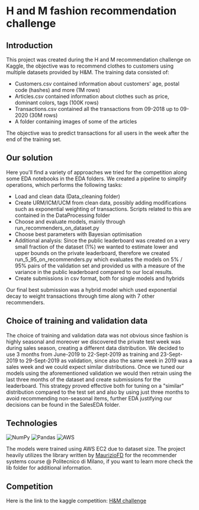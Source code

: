 # H and M fashion recommendation challenge

## Introduction
This project was created during the H and M recommendation challenge on Kaggle, the objective was to recommend clothes to customers using multiple datasets provided by H&M.
The training data consisted of:
 - Customers.csv contained information about customers' age, postal code (hashes) and more (1M rows)
 - Articles.csv contained information about clothes such as price, dominant colors, tags (100K rows)
 - Transactions.csv contained all the transactions from 09-2018 up to 09-2020 (30M rows)
 - A folder containing images of some of the articles

The objective was to predict transactions for all users in the week after the end of the training set.

## Our solution
Here you'll find a variety of approaches we tried for the competition along some EDA notebooks in the EDA folders.
We created a pipeline to simplify operations, which performs the following tasks:
 - Load and clean data (Data_cleaning folder)
 - Create URM/ICM/UCM from clean data, possibly adding modifications such as exponential weighting of transactions. Scripts related to this are contained in the DataProcessing folder
 - Choose and evaluate models, mainly through run_recommenders_on_dataset.py
 - Choose best parameters with Bayesian optimisation
 - Additional analysis: Since the public leaderboard was created on a very small fraction of the dataset (1%) we wanted to estimate lower and upper bounds on the private leaderboard, therefore we created run_5_95_on_recommenders.py which evaluates the models on 5% / 95% pairs of the validation set and provided us with a measure of the variance in the public leaderboard compared to our local results.
 - Create submissions in csv format, both for single models and hybrids

Our final best submission was a hybrid model which used exponential decay to weight transactions through time along with 7 other recommenders.

## Choice of training and validation data
The choice of training and validation data was not obvious since fashion is highly seasonal and moreover we discovered the private test week was during sales season, creating a different data distribution. We decided to use 3 months from June-2019 to 22-Sept-2019 as training and 23-Sept-2019 to 29-Sept-2019 as validation, since also the same week in 2019 was a sales week and we could expect similar distributions. Once we tuned our models using the aforementioned validation we would then retrain using the last three months of the dataset and create submissions for the leaderboard.
This strategy proved effective both for tuning on a "similar" distribution compared to the test set and also by using just three months to avoid recommending non-seasonal items, further EDA justifying our decisions can be found in the SalesEDA folder.

## Technologies
![NumPy](https://img.shields.io/badge/NumPY-%23013243.svg?style=flat&logo=numpy&logoColor=white)
![Pandas](https://img.shields.io/badge/Pandas-%23150458.svg?style=flat&logo=pandas&logoColor=white)
![AWS](https://img.shields.io/badge/Amazon_AWS-232F3E?style=flat&logo=amazon-aws&logoColor=white)

The models were trained using AWS EC2 due to dataset size.
The project heavily utilizes the library written by [MaurizioFD](https://mauriziofd.github.io/) for the recommender systems course @ Politecnico di Milano, if you want to learn more check the lib folder for additional information.

## Competition
Here is the link to the kaggle competition: [H&M challenge](https://www.kaggle.com/c/h-and-m-personalized-fashion-recommendations)
